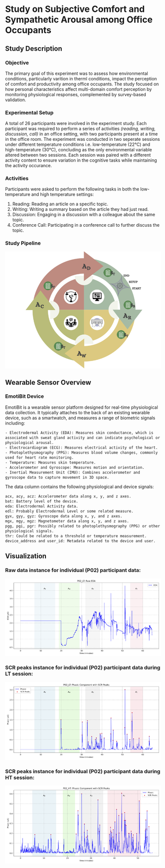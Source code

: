# Study on Subjective Comfort and Sympathetic Arousal among Office Occupants

## Study Description

### Objective

The primary goal of this experiment was to assess how environmental conditions, particularly varition in therml conditions, impact the perception of comfort and productivity among office occupants. The study focused on how personal characteristics affect multi-domain comfort perception by monitoring physiological responses, complemented by survey-based validation.

### Experimental Setup

A total of 26 participants were involved in the experiment study. Each participant was required to perform a series of activities  *(reading, writing, discussion, call)* in an office setting, with two participants present at a time in the office room. The experiment was conducted in two seperate sessions under different temperature conditions i.e. low-temperature (22°C) and high-temperature (30°C), concluding as the only environmental variable altered between two sessions. Each session was paired with a different activity content to ensure variation in the cognitive tasks while maintaining the activity occurance.

### Activities

Participants were asked to perform the following tasks in both the low-temperature and high temperature settings:
1. Reading: Reading an article on a specific topic.
2. Writing: Writing a summary based on the article they had just read.
3. Discussion: Engaging in a discussion with a colleague about the same topic.
4. Conference Call: Participating in a conference call to further discuss the topic.



### Study Pipeline
![Pipeline](content/figures/experiment_events.png "FLow of phases during the experimental cycle")

## Wearable Sensor Overview
### EmotiBit Device

EmotiBit is a wearable sensor platform designed for real-time physiological data collection. It typically attaches to the back of an existing wearable device, such as a smartwatch, and measures a range of biometric signals including:

    - Electrodermal Activity (EDA): Measures skin conductance, which is associated with sweat gland activity and can indicate psychological or physiological arousal.
    - Electrocardiogram (ECG): Measures electrical activity of the heart.
    - Photoplethysmography (PPG): Measures blood volume changes, commonly used for heart rate monitoring.
    - Temperature: Measures skin temperature.
    - Accelerometer and Gyroscope: Measures motion and orientation.
    - Inertial Measurement Unit (IMU): Combines accelerometer and gyroscope data to capture movement in 3D space.

    
The data column contains the following physiological and device signals:

    acx, acy, acz: Accelerometer data along x, y, and z axes.
    bat: Battery level of the device.
    eda: Electrodermal Activity data.
    edl: Probably Electrodermal Level or some related measure.
    gyx, gyy, gyz: Gyroscope data along x, y, and z axes.
    mgx, mgy, mgz: Magnetometer data along x, y, and z axes.
    pgg, pgi, pgr: Possibly related to photoplethysmography (PPG) or other physiological signals.
    thr: Could be related to a threshold or temperature measurement.
    device_address and user_id: Metadata related to the device and user.


## Visualization
### Raw data instance for individual (P02) participant data:

![P02_LT](content/figures/P02_LT_raw_plot.png)

### SCR peaks instance for individual (P02) participant data during LT session:

![P02_LT](content/figures/P02_LT_qc_plot.png)

### SCR peaks instance for individual (P02) participant data during HT session:

![P02_LT](content/figures/P02_HT_qc_plot.png)


